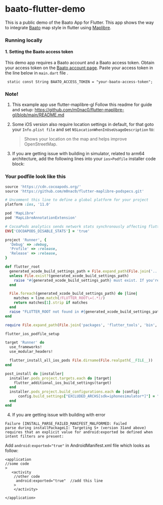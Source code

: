 # baato-flutter-demo

This is a public demo of the Baato App for Flutter. This app shows the way to integrate [Baato](http://baato.io/) map style in flutter using [Maplibre](https://maplibre.org/).

### Running locally

#### 1. Setting the Baato access token
This demo app requires a Baato account and a Baato access token. Obtain your access token on the [Baato account page](http://baato.io/). Paste your access token in the line below in `main.dart` file .

```
 static const String BAATO_ACCESS_TOKEN = "your-baato-access-token";
```
### Note!
1. This example app use flutter-maplibre-gl 
 Follow this readme for guide and setup: https://github.com/m0nac0/flutter-maplibre-gl/blob/main/README.md

2. Some iOS version also require location settings in default, for that goto your `Info.plist file` and set `NSLocationWhenInUseUsageDescription` to:

   > Shows your location on the map and helps improve OpenStreetMap.

3. If you are getting issue with building in simulator, related to arm64 architecture, add the following lines into your `ios>Podfile` installer code block:
### Your podfile look like this

```ruby
source 'https://cdn.cocoapods.org/'
source 'https://github.com/m0nac0/flutter-maplibre-podspecs.git'

# Uncomment this line to define a global platform for your project
platform :ios, '11.0'

pod 'MapLibre'
pod 'MapLibreAnnotationExtension'

# CocoaPods analytics sends network stats synchronously affecting flutter build latency.
ENV['COCOAPODS_DISABLE_STATS'] = 'true'

project 'Runner', {
  'Debug' => :debug,
  'Profile' => :release,
  'Release' => :release,
}

def flutter_root
  generated_xcode_build_settings_path = File.expand_path(File.join('..', 'Flutter', 'Generated.xcconfig'), __FILE__)
  unless File.exist?(generated_xcode_build_settings_path)
    raise "#{generated_xcode_build_settings_path} must exist. If you're running pod install manually, make sure flutter pub get is executed first"
  end

  File.foreach(generated_xcode_build_settings_path) do |line|
    matches = line.match(/FLUTTER_ROOT\=(.*)/)
    return matches[1].strip if matches
  end
  raise "FLUTTER_ROOT not found in #{generated_xcode_build_settings_path}. Try deleting Generated.xcconfig, then run flutter pub get"
end

require File.expand_path(File.join('packages', 'flutter_tools', 'bin', 'podhelper'), flutter_root)

flutter_ios_podfile_setup

target 'Runner' do
  use_frameworks!
  use_modular_headers!

  flutter_install_all_ios_pods File.dirname(File.realpath(__FILE__))
end

post_install do |installer|
  installer.pods_project.targets.each do |target|
    flutter_additional_ios_build_settings(target)
  end
  installer.pods_project.build_configurations.each do |config|
      config.build_settings["EXCLUDED_ARCHS[sdk=iphonesimulator*]"] = "arm64"
  end
end
```


4. If you are getting issue with building with error

```
Failure [INSTALL_PARSE_FAILED_MANIFEST_MALFORMED: Failed   
parse during installPackageLI: Targeting S+ (version 31and above) requires that an explicit value for android:exported be defined when intent filters are present:
```
Add ```android:exported="true"``` in AndroidManifest.xml file which looks as follow:
```
<application
//some code
>
   <activity
    //other code
     android:exported="true"  //add this line 
    >
    </activity>
    
</application>
```
